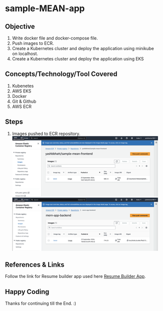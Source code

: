 # sample-MEAN-app

## Objective
1. Write docker file and docker-compose file.
2. Push images to ECR.
3. Create a Kubernetes cluster and deploy the application using minikube on localhost.
4. Create a Kubernetes cluster and deploy the application using EKS

## Concepts/Technology/Tool Covered
1. Kubenetes
2. AWS EKS
3. Docker
4. Git & Github
5. AWS ECR

## Steps
1. Images pushed to ECR repository.
![Frontend-ECR](./snapshots/ECR-frontend.png)
![Backend-ECR](./snapshots/ECR-backend.png)

## References & Links
Follow the link for Resume builder app used here [Resume Builder App](https://github.com/UnpredictablePrashant/ResumeAI.git).

## Happy Coding
Thanks for continuing till the End. :)
